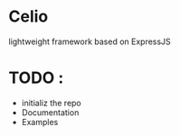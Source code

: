 # Celio
lightweight framework based on ExpressJS

# TODO : 
*  initializ the repo 
*  Documentation
*  Examples
